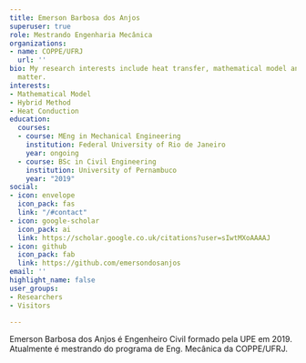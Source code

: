 ```yaml
---
title: Emerson Barbosa dos Anjos
superuser: true
role: Mestrando Engenharia Mecânica
organizations:
- name: COPPE/UFRJ
  url: ''
bio: My research interests include heat transfer, mathematical model and programmable
  matter.
interests:
- Mathematical Model
- Hybrid Method
- Heat Conduction
education:
  courses:
  - course: MEng in Mechanical Engineering
    institution: Federal University of Rio de Janeiro
    year: ongoing
  - course: BSc in Civil Engineering
    institution: University of Pernambuco
    year: "2019"
social:
- icon: envelope
  icon_pack: fas
  link: "/#contact"
- icon: google-scholar
  icon_pack: ai
  link: https://scholar.google.co.uk/citations?user=sIwtMXoAAAAJ
- icon: github
  icon_pack: fab
  link: https://github.com/emersondosanjos
email: ''
highlight_name: false
user_groups:
- Researchers
- Visitors

---
```

Emerson Barbosa dos Anjos é Engenheiro Civil formado pela UPE em 2019. Atualmente é mestrando do programa de Eng. Mecânica da COPPE/UFRJ. 
